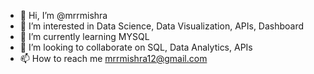 - 👋 Hi, I’m @mrrmishra
- 👀 I’m interested in Data Science, Data Visualization, APIs, Dashboard
- 🌱 I’m currently learning MYSQL
- 💞️ I’m looking to collaborate on SQL, Data Analytics, APIs
- 📫 How to reach me mrrmishra12@gmail.com

<!---
mrrmishra/mrrmishra is a ✨ special ✨ repository because its `README.md` (this file) appears on your GitHub profile.
You can click the Preview link to take a look at your changes.
--->
